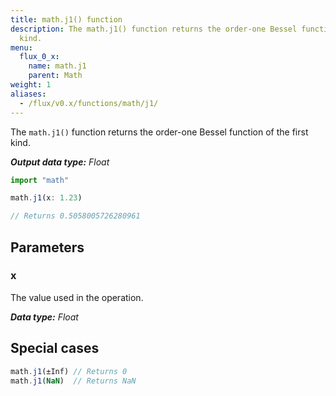 ```yaml
---
title: math.j1() function
description: The math.j1() function returns the order-one Bessel function of the first
  kind.
menu:
  flux_0_x:
    name: math.j1
    parent: Math
weight: 1
aliases:
  - /flux/v0.x/functions/math/j1/
---
```


The `math.j1()` function returns the order-one Bessel function of the first kind.

_**Output data type:** Float_

```js
import "math"

math.j1(x: 1.23)

// Returns 0.5058005726280961
```

## Parameters

### x
The value used in the operation.

_**Data type:** Float_

## Special cases
```js
math.j1(±Inf) // Returns 0
math.j1(NaN)  // Returns NaN
```
